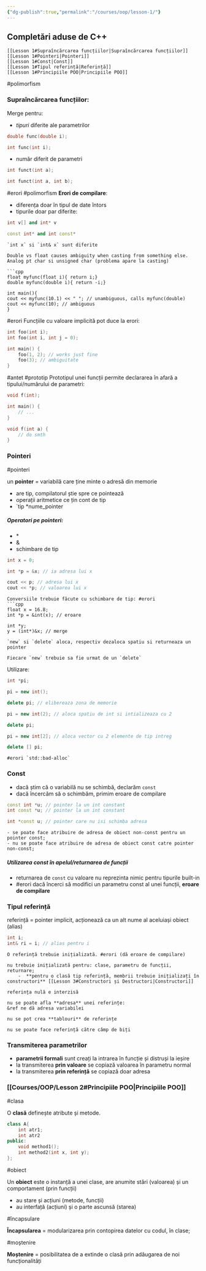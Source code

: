 ```yaml
---
{"dg-publish":true,"permalink":"/courses/oop/lesson-1/"}
---
```



## Completări aduse de C++

```ad-index
[[Lesson 1#Supraîncărcarea funcțiilor|Supraîncărcarea funcțiilor]]
[[Lesson 1#Pointeri|Pointeri]]
[[Lesson 1#Const|Const]]
[[Lesson 1#Tipul referință|Referință]]
[[Lesson 1#Principiile POO|Principiile POO]]
```

#polimorfism
### Supraîncărcarea funcțiilor:

Merge pentru: 

+ *tipuri* diferite ale parametrilor

```cpp
double func(double i);

int func(int i);
```

- număr diferit de parametri

```cpp
int funct(int a);

int funct(int a, int b);
```

#erori #polimorfism 
**Erori de compilare**:
- diferența doar în tipul de date întors
- tipurile doar par diferite:
```cpp
int v[] and int* v

const int* and int const*
```

```ad-tip
`int x` si `int& x` sunt diferite
```

```ad-caution
Double vs float causes ambiguity when casting from something else.
Analog pt char si unsigned char (problema apare la casting)

```cpp
float myfunc(float i){ return i;}
double myfunc(double i){ return -i;}

int main(){
cout << myfunc(10.1) << " "; // unambiguous, calls myfunc(double)
cout << myfunc(10); // ambiguous
}
```

#erori Funcțiile cu valoare implicită pot duce la erori:

```cpp
int foo(int i);
int foo(int i, int j = 0);

int main() {
	foo(1, 2); // works just fine
	foo(3); // ambiguitate
}
```

#antet #prototip
Prototipul unei funcții permite declararea în afară a tipului/numărului de parametri:

```cpp
void f(int);

int main() {
	// ...
}

void f(int a) {
	// do smth
}
```

### Pointeri
#pointeri 

un **pointer** = variabilă care ține minte o adresă din memorie 
- are tip, compilatorul știe spre ce pointează
- operații aritmetice ce țin cont de tip 
- `tip *nume_pointer

##### Operatori pe pointeri:
- \*
- &
- schimbare de tip

```cpp
int x = 0;

int *p = &x; // ia adresa lui x

cout << p; // adresa lui x
cout << *p; // valoarea lui x
```

```ad-warning
Conversiile trebuie făcute cu schimbare de tip: #erori 
```cpp
float x = 16.8;
int *p = &int(x); // eroare

int *y;
y = (int*)&x; // merge
```

```ad-important
`new` si `delete` aloca, respectiv dezaloca spatiu si returneaza un pointer

Fiecare `new` trebuie sa fie urmat de un `delete`
```

Utilizare:

```cpp
int *pi;

pi = new int();

delete pi; // elibereaza zona de memorie

pi = new int(2); // aloca spatiu de int si intializeaza cu 2

delete pi;

pi = new int[2]; // aloca vector cu 2 elemente de tip intreg

delete [] pi; 
```

```ad-info
#erori `std::bad-alloc`
```

### Const 

- dacă știm că o variabilă nu se schimbă, declarăm `const`
- dacă încercăm să o schimbăm, primim eroare de compilare

```cpp
const int *u; // pointer la un int constant
int const *u; // pointer la un int constant

int *const u; // pointer care nu isi schimba adresa
```

```ad-caution
- se poate face atribuire de adresa de obiect non-const pentru un pointer const;
- nu se poate face atribuire de adresa de obiect const catre pointer non-const;
```

##### Utilizarea const în apelul/returnarea de funcții
+ returnarea de `const` cu valoare nu reprezinta nimic pentru tipurile built-in
+ #erori dacă încerci să modifici un parametru const al unei funcții, **eroare de compilare**

### Tipul referință 

referință = pointer implicit, acționează ca un alt nume al aceluiași obiect (alias)

```cpp
int i;
int& ri = i; // alias pentru i
```

```ad-warning
O referință trebuie inițializată. #erori (dă eroare de compilare)

nu trebuie inițializată pentru: clase, parametru de funcții, returnare;
	-  **pentru o clasă tip referință, membrii trebuie inițializați în constructori** [[Lesson 3#Constructori și Destructori|Constructori]]

referința nulă e interzisă

nu se poate afla **adresa** unei referințe:
&ref ne dă adresa variabilei 

nu se pot crea **tablouri** de referințe

nu se poate face referință către câmp de biți
```

### Transmiterea parametrilor 

- **parametrii formali** sunt creați la intrarea în funcție și distruși la ieșire
- la transmiterea **prin valoare** se copiază valoarea în parametru normal
- la transmiterea **prin referință** se copiază doar adresa

### [[Courses/OOP/Lesson 2#Principiile POO\|Principiile POO]] 

#clasa

O **clasă** definește atribute și metode.

```cpp
class A{
	int atr1;
	int atr2
public:
	void method1();
	int method2(int x, int y);
};
```

#obiect

Un **obiect** este o instanță a unei clase, are anumite stări (valoarea) și un comportament (prin funcții)

+ au stare și acțiuni (metode, funcții)
+ au interfață (acțiuni) și o parte ascunsă (starea)

#încapsulare

**Încapsularea** = modularizarea prin contopirea datelor cu codul, în clase;

#moștenire

**Moștenire**  = posibilitatea de a extinde o clasă prin adăugarea de noi funcționalități


